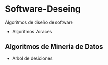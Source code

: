 # Software-Deseing
Algoritmos de diseño de software

 - Algoritmos Voraces

## Algoritmos de Mineria de Datos

 - Arbol de desiciones
